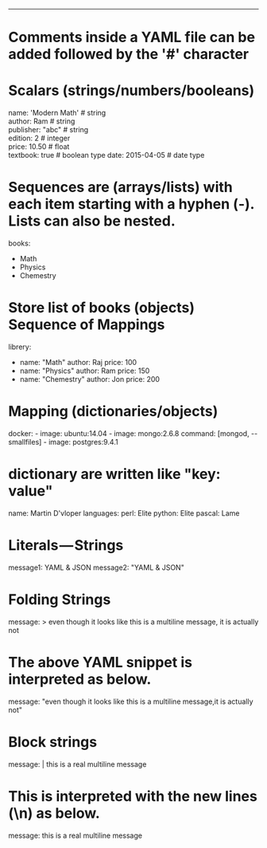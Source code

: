 ---
# Comments inside a YAML file can be added followed by the '#' character

# Scalars (strings/numbers/booleans)   
name: 'Modern Math'     # string  
author: Ram             # string      
publisher: "abc"        # string  
edition: 2              # integer              
price: 10.50            # float                    
textbook: true          # boolean type 
date: 2015-04-05        # date type

# Sequences are (arrays/lists) with each item starting with a hyphen (-). Lists can also be nested.
books:
  - Math
  - Physics
  - Chemestry
    
# Store list of books (objects) Sequence of Mappings
  librery:
  - name: "Math"
    author: Raj 
    price: 100
  - name: "Physics"
    author: Ram
    price: 150
  - name: "Chemestry"
    author: Jon
    price: 200


# Mapping (dictionaries/objects)
docker:
    - image: ubuntu:14.04
    - image: mongo:2.6.8
      command: [mongod, --smallfiles]
    - image: postgres:9.4.1

# dictionary are written like "key: value"
name: Martin D'vloper
languages:
  perl: Elite
  python: Elite
  pascal: Lame

# Literals — Strings
message1: YAML & JSON 
message2: "YAML & JSON" 

# Folding Strings

message: >
 even though
 it looks like
 this is a multiline message,
 it is actually not

# The above YAML snippet is interpreted as below.
message: "even though it looks like this is a multiline message,it is actually not"

# Block strings
message: |
 this is
 a real multiline
 message

# This is interpreted with the new lines (\n) as below.
message: this is
 a real multiline
 message